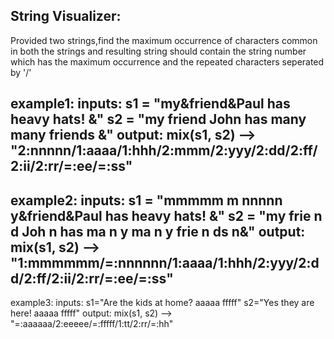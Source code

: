 String Visualizer:
-------------------------
Provided two strings,find the maximum occurrence of characters common in both the strings and resulting string 
should contain the string number which has the maximum occurrence and the repeated characters seperated by '/'

example1:
inputs:
s1 = "my&friend&Paul has heavy hats! &"
s2 = "my friend John has many many friends &"
output:
mix(s1, s2) --> "2:nnnnn/1:aaaa/1:hhh/2:mmm/2:yyy/2:dd/2:ff/2:ii/2:rr/=:ee/=:ss"
-------------------------------------------------------------------------------------------------------
example2:
inputs:
s1 = "mmmmm m nnnnn y&friend&Paul has heavy hats! &"
s2 = "my frie n d Joh n has ma n y ma n y frie n ds n&"
output:
mix(s1, s2) --> "1:mmmmmm/=:nnnnnn/1:aaaa/1:hhh/2:yyy/2:dd/2:ff/2:ii/2:rr/=:ee/=:ss"
---------------------------------------------------------------------------------------------------
example3:
inputs:
s1="Are the kids at home? aaaaa fffff"
s2="Yes they are here! aaaaa fffff"
output:
mix(s1, s2) --> "=:aaaaaa/2:eeeee/=:fffff/1:tt/2:rr/=:hh"
